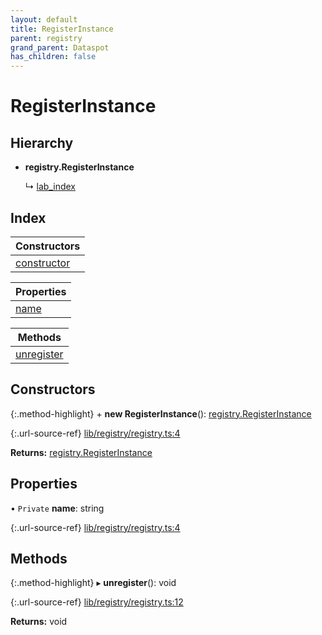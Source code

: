 ```yaml
---
layout: default
title: RegisterInstance
parent: registry
grand_parent: Dataspot
has_children: false
---
```


# RegisterInstance

## Hierarchy

* **registry.RegisterInstance**

  ↳ [lab\_index](lab_index)

## Index

| Constructors |
|-----------|
| [constructor](#constructor) |

| Properties |
|-----------|
| [name](#name) |

| Methods |
|-----------|
| [unregister](#unregister) |

## Constructors

{:.method-highlight}
\+ **new RegisterInstance**(): [registry.RegisterInstance](registry_registerinstance)

{:.url-source-ref}
[lib/registry/registry.ts:4](https://github.com/ascentcore/dataspot/blob/ab10b2a/lib/registry/registry.ts#L4)

**Returns:** [registry.RegisterInstance](registry_registerinstance)

## Properties

• `Private` **name**: string

{:.url-source-ref}
[lib/registry/registry.ts:4](https://github.com/ascentcore/dataspot/blob/ab10b2a/lib/registry/registry.ts#L4)

## Methods

{:.method-highlight}
▸ **unregister**(): void

{:.url-source-ref}
[lib/registry/registry.ts:12](https://github.com/ascentcore/dataspot/blob/ab10b2a/lib/registry/registry.ts#L12)

**Returns:** void

